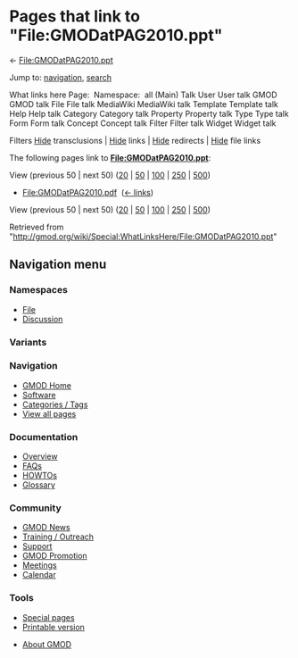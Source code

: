 <div id="mw-page-base" class="noprint">

</div>

<div id="mw-head-base" class="noprint">

</div>

<div id="content" class="mw-body" role="main">

<span id="top"></span>

<div id="mw-js-message" style="display:none;">

</div>



# <span dir="auto">Pages that link to "File:GMODatPAG2010.ppt"</span>

<div id="bodyContent">

<div id="contentSub">

←
[File:GMODatPAG2010.ppt](/wiki/File:GMODatPAG2010.ppt "File:GMODatPAG2010.ppt")

</div>

<div id="jump-to-nav" class="mw-jump">

Jump to: [navigation](#mw-navigation), [search](#p-search)

</div>

<div id="mw-content-text">

What links here Page:  Namespace:  all (Main) Talk User User talk GMOD
GMOD talk File File talk MediaWiki MediaWiki talk Template Template talk
Help Help talk Category Category talk Property Property talk Type Type
talk Form Form talk Concept Concept talk Filter Filter talk Widget
Widget talk

Filters
[Hide](/mediawiki/index.php?title=Special:WhatLinksHere/File:GMODatPAG2010.ppt&hidetrans=1 "Special:WhatLinksHere/File:GMODatPAG2010.ppt")
transclusions \|
[Hide](/mediawiki/index.php?title=Special:WhatLinksHere/File:GMODatPAG2010.ppt&hidelinks=1 "Special:WhatLinksHere/File:GMODatPAG2010.ppt")
links \|
[Hide](/mediawiki/index.php?title=Special:WhatLinksHere/File:GMODatPAG2010.ppt&hideredirs=1 "Special:WhatLinksHere/File:GMODatPAG2010.ppt")
redirects \|
[Hide](/mediawiki/index.php?title=Special:WhatLinksHere/File:GMODatPAG2010.ppt&hideimages=1 "Special:WhatLinksHere/File:GMODatPAG2010.ppt")
file links

The following pages link to
**[File:GMODatPAG2010.ppt](/wiki/File:GMODatPAG2010.ppt "File:GMODatPAG2010.ppt")**:

View (previous 50 \| next 50)
([20](/mediawiki/index.php?title=Special:WhatLinksHere/File:GMODatPAG2010.ppt&limit=20 "Special:WhatLinksHere/File:GMODatPAG2010.ppt")
\|
[50](/mediawiki/index.php?title=Special:WhatLinksHere/File:GMODatPAG2010.ppt&limit=50 "Special:WhatLinksHere/File:GMODatPAG2010.ppt")
\|
[100](/mediawiki/index.php?title=Special:WhatLinksHere/File:GMODatPAG2010.ppt&limit=100 "Special:WhatLinksHere/File:GMODatPAG2010.ppt")
\|
[250](/mediawiki/index.php?title=Special:WhatLinksHere/File:GMODatPAG2010.ppt&limit=250 "Special:WhatLinksHere/File:GMODatPAG2010.ppt")
\|
[500](/mediawiki/index.php?title=Special:WhatLinksHere/File:GMODatPAG2010.ppt&limit=500 "Special:WhatLinksHere/File:GMODatPAG2010.ppt"))

- [File:GMODatPAG2010.pdf](/wiki/File:GMODatPAG2010.pdf "File:GMODatPAG2010.pdf")
  ‎ <span class="mw-whatlinkshere-tools">([←
  links](/mediawiki/index.php?title=Special:WhatLinksHere&target=File%3AGMODatPAG2010.pdf "Special:WhatLinksHere"))</span>

View (previous 50 \| next 50)
([20](/mediawiki/index.php?title=Special:WhatLinksHere/File:GMODatPAG2010.ppt&limit=20 "Special:WhatLinksHere/File:GMODatPAG2010.ppt")
\|
[50](/mediawiki/index.php?title=Special:WhatLinksHere/File:GMODatPAG2010.ppt&limit=50 "Special:WhatLinksHere/File:GMODatPAG2010.ppt")
\|
[100](/mediawiki/index.php?title=Special:WhatLinksHere/File:GMODatPAG2010.ppt&limit=100 "Special:WhatLinksHere/File:GMODatPAG2010.ppt")
\|
[250](/mediawiki/index.php?title=Special:WhatLinksHere/File:GMODatPAG2010.ppt&limit=250 "Special:WhatLinksHere/File:GMODatPAG2010.ppt")
\|
[500](/mediawiki/index.php?title=Special:WhatLinksHere/File:GMODatPAG2010.ppt&limit=500 "Special:WhatLinksHere/File:GMODatPAG2010.ppt"))

</div>

<div class="printfooter">

Retrieved from
"<http://gmod.org/wiki/Special:WhatLinksHere/File:GMODatPAG2010.ppt>"

</div>

<div id="catlinks" class="catlinks catlinks-allhidden">

</div>

<div class="visualClear">

</div>

</div>

</div>

<div id="mw-navigation">

## Navigation menu

<div id="mw-head">



<div id="left-navigation">

<div id="p-namespaces" class="vectorTabs" role="navigation"
aria-labelledby="p-namespaces-label">

### Namespaces

- <span id="ca-nstab-image"><a href="/wiki/File:GMODatPAG2010.ppt" accesskey="c"
  title="View the file page [c]">File</a></span>
- <span id="ca-talk"><a
  href="/mediawiki/index.php?title=File_talk:GMODatPAG2010.ppt&amp;action=edit&amp;redlink=1"
  accesskey="t"
  title="Discussion about the content page [t]">Discussion</a></span>

</div>

<div id="p-variants" class="vectorMenu emptyPortlet" role="navigation"
aria-labelledby="p-variants-label">

### 

### Variants[](#)

<div class="menu">

</div>

</div>

</div>

<div id="right-navigation">





</div>



</div>

</div>

</div>

<div id="mw-panel">

<div id="p-logo" role="banner">

<a href="/wiki/Main_Page"
style="background-image: url(http://gmod.org/images/GMOD-cogs.png);"
title="Visit the main page"></a>

</div>

<div id="p-Navigation" class="portal" role="navigation"
aria-labelledby="p-Navigation-label">

### Navigation

<div class="body">

- <span id="n-GMOD-Home">[GMOD Home](/wiki/Main_Page)</span>
- <span id="n-Software">[Software](/wiki/GMOD_Components)</span>
- <span id="n-Categories-.2F-Tags">[Categories /
  Tags](/wiki/Categories)</span>
- <span id="n-View-all-pages">[View all
  pages](/wiki/Special:AllPages)</span>

</div>

</div>

<div id="p-Documentation" class="portal" role="navigation"
aria-labelledby="p-Documentation-label">

### Documentation

<div class="body">

- <span id="n-Overview">[Overview](/wiki/Overview)</span>
- <span id="n-FAQs">[FAQs](/wiki/Category:FAQ)</span>
- <span id="n-HOWTOs">[HOWTOs](/wiki/Category:HOWTO)</span>
- <span id="n-Glossary">[Glossary](/wiki/Glossary)</span>

</div>

</div>

<div id="p-Community" class="portal" role="navigation"
aria-labelledby="p-Community-label">

### Community

<div class="body">

- <span id="n-GMOD-News">[GMOD News](/wiki/GMOD_News)</span>
- <span id="n-Training-.2F-Outreach">[Training /
  Outreach](/wiki/Training_and_Outreach)</span>
- <span id="n-Support">[Support](/wiki/Support)</span>
- <span id="n-GMOD-Promotion">[GMOD
  Promotion](/wiki/GMOD_Promotion)</span>
- <span id="n-Meetings">[Meetings](/wiki/Meetings)</span>
- <span id="n-Calendar">[Calendar](/wiki/Calendar)</span>

</div>

</div>

<div id="p-tb" class="portal" role="navigation"
aria-labelledby="p-tb-label">

### Tools

<div class="body">

- <span id="t-specialpages"><a href="/wiki/Special:SpecialPages" accesskey="q"
  title="A list of all special pages [q]">Special pages</a></span>
- <span id="t-print"><a
  href="/mediawiki/index.php?title=Special:WhatLinksHere/File:GMODatPAG2010.ppt&amp;printable=yes"
  rel="alternate" accesskey="p"
  title="Printable version of this page [p]">Printable version</a></span>

</div>

</div>

</div>

</div>

<div id="footer" role="contentinfo">

- <span id="footer-places-about">[About
  GMOD](/wiki/GMOD:About "GMOD:About")</span>

<!-- -->






</div>
